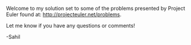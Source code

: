 Welcome to my solution set to some of the problems presented by Project Euler found at: http://projecteuler.net/problems.

Let me know if you have any questions or comments!

-Sahil
